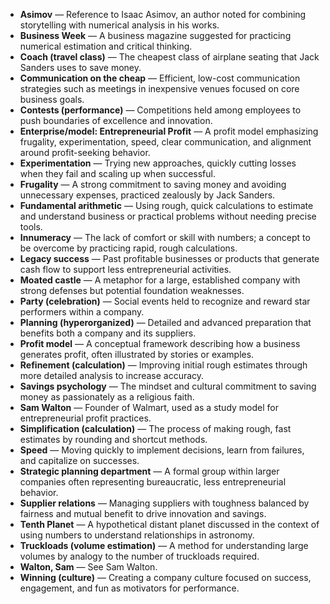 - **Asimov** — Reference to Isaac Asimov, an author noted for combining storytelling with numerical analysis in his works.
- **Business Week** — A business magazine suggested for practicing numerical estimation and critical thinking.
- **Coach (travel class)** — The cheapest class of airplane seating that Jack Sanders uses to save money.
- **Communication on the cheap** — Efficient, low-cost communication strategies such as meetings in inexpensive venues focused on core business goals.
- **Contests (performance)** — Competitions held among employees to push boundaries of excellence and innovation.
- **Enterprise/model: Entrepreneurial Profit** — A profit model emphasizing frugality, experimentation, speed, clear communication, and alignment around profit-seeking behavior.
- **Experimentation** — Trying new approaches, quickly cutting losses when they fail and scaling up when successful.
- **Frugality** — A strong commitment to saving money and avoiding unnecessary expenses, practiced zealously by Jack Sanders.
- **Fundamental arithmetic** — Using rough, quick calculations to estimate and understand business or practical problems without needing precise tools.
- **Innumeracy** — The lack of comfort or skill with numbers; a concept to be overcome by practicing rapid, rough calculations.
- **Legacy success** — Past profitable businesses or products that generate cash flow to support less entrepreneurial activities.
- **Moated castle** — A metaphor for a large, established company with strong defenses but potential foundation weaknesses.
- **Party (celebration)** — Social events held to recognize and reward star performers within a company.
- **Planning (hyperorganized)** — Detailed and advanced preparation that benefits both a company and its suppliers.
- **Profit model** — A conceptual framework describing how a business generates profit, often illustrated by stories or examples.
- **Refinement (calculation)** — Improving initial rough estimates through more detailed analysis to increase accuracy.
- **Savings psychology** — The mindset and cultural commitment to saving money as passionately as a religious faith.
- **Sam Walton** — Founder of Walmart, used as a study model for entrepreneurial profit practices.
- **Simplification (calculation)** — The process of making rough, fast estimates by rounding and shortcut methods.
- **Speed** — Moving quickly to implement decisions, learn from failures, and capitalize on successes.
- **Strategic planning department** — A formal group within larger companies often representing bureaucratic, less entrepreneurial behavior.
- **Supplier relations** — Managing suppliers with toughness balanced by fairness and mutual benefit to drive innovation and savings.
- **Tenth Planet** — A hypothetical distant planet discussed in the context of using numbers to understand relationships in astronomy.
- **Truckloads (volume estimation)** — A method for understanding large volumes by analogy to the number of truckloads required.
- **Walton, Sam** — See Sam Walton.
- **Winning (culture)** — Creating a company culture focused on success, engagement, and fun as motivators for performance.
